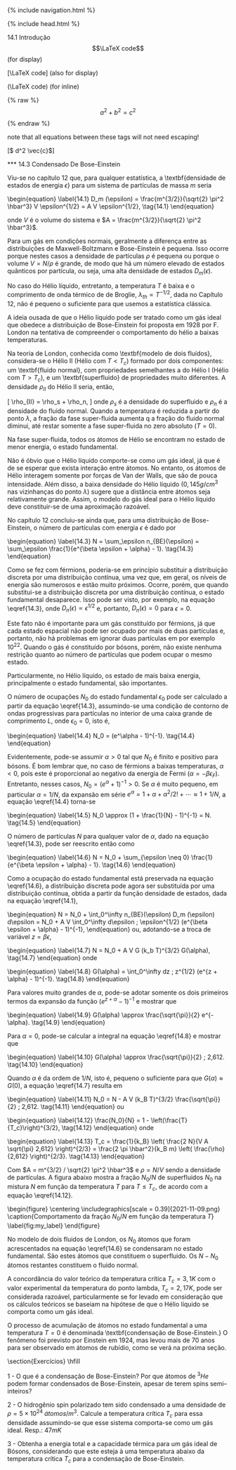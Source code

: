 {% include navigation.html %}

{% include head.html %}

14.1 Introdução
$$\LaTeX code$$ (for display)

\[\LaTeX code\] (also for display)

\(\LaTeX code\) (for inline)

{% raw %} $$a^2 + b^2 = c^2$$ {% endraw %}

note that all equations between these tags will not need escaping!

[$ d^2 \vec{c}$]


*** 14.3 Condensado De Bose-Einstein

Viu-se no capítulo 12 que, para qualquer estatística, a \textbf{densidade de estados de energia $\epsilon$} para um sistema de partículas de massa $m$ seria

\begin{equation} \label{14.1} 
    D_m (\epsilon) = \frac{m^{3/2}}{\sqrt{2} \pi^2 \hbar^3} V \epsilon^{1/2} = A V \epsilon^{1/2}, \tag{14.1}
\end{equation}

onde $V$ é o volume do sistema e $A = \frac{m^{3/2}}{\sqrt{2} \pi^2 \hbar^3}$.

Para um gás em condições normais, geralmente a diferença entre as distribuições de Maxwell-Boltzmann e Bose-Einstein é pequena. Isso ocorre porque nestes casos a densidade de partículas $\rho$ é pequena ou porque o volume $V = N / \rho$ é grande, de modo que há um número elevado de estados quânticos por partícula, ou seja, uma alta densidade de estados $D_m (\epsilon)$.

No caso do Hélio líquido, entretanto, a temperatura $T$ é baixa e o comprimento de onda térmico de de Broglie, $\lambda_{th} \propto T^{-1/2}$, dada no Capítulo 12, não é pequeno o suficiente para que usemos a estatística clássica.

A ideia ousada de que o Hélio líquido pode ser tratado como um gás ideal que obedece a distribuição de Bose-Einstein foi proposta em 1928 por F. London na tentativa de compreender o comportamento do hélio a baixas temperaturas.

Na teoria de London, conhecida como \textbf{modelo de dois fluídos}, considera-se o Hélio II (Hélio com $T < T_c$) formado por dois componentes: um \textbf{fluido normal}, com propriedades semelhantes a do Hélio I (Hélio com $T > T_c$), e um \textbf{superfluido} de propriedades muito diferentes. A densidade $\rho_{II}$ do Hélio II seria, então,

\[ \rho_{II} = \rho_s + \rho_n, \]
onde $\rho_s$ é a densidade do superfluido e $\rho_n$ é a densidade do fluido normal. Quando a temperatura é reduzida a partir do ponto $\lambda$, a fração da fase super-fluida aumenta q a fração do fluido normal diminui, até restar somente a fase super-fluida no zero absoluto ($T = 0$).

Na fase super-fluida, todos os átomos de Hélio se encontram no estado de menor energia, o estado fundamental.

Não é óbvio que o Hélio líquido comporte-se como um gás ideal, já que é de se esperar que exista interação entre átomos. No entanto, os átomos de Hélio interagem somente por forças de Van der Walls, que são de pouca intensidade. Além disso, a baixa densidade do Hélio líquido ($0,145 g/cm^3$ nas vizinhanças do ponto $\lambda$) sugere que a distância entre átomos seja relativamente grande. Assim, o modelo do gás ideal para o Hélio líquido deve constituir-se de uma aproximação razoável.

No capítulo 12 concluiu-se ainda que, para uma distribuição de Bose-Einstein, o número de partículas com energia $\epsilon$ é dado por

\begin{equation} \label{14.3} 
    N = \sum_\epsilon n_{BE}(\epsilon) = \sum_\epsilon \frac{1}{e^{\beta \epsilon + \alpha} - 1}. \tag{14.3}
\end{equation}

Como se fez com férmions, poderia-se em princípio substituir a distribuição discreta por uma distribuição contínua, uma vez que, em geral, os níveis de energia são numerosos e estão muito próximos. Ocorre, porém, que quando substitui-se a distribuição discreta por uma distribuição contínua, o estado fundamental desaparece. Isso pode ser visto, por exemplo, na equação \eqref{14.3}, onde $D_n(\epsilon) \propto \epsilon^{1/2}$ e, portanto, $D_n(\epsilon) = 0$ para $\epsilon = 0$.

Este fato não é importante para um gás constituído por férmions, já que cada estado espacial não pode ser ocupado por mais de duas partículas e, portanto, não há problemas em ignorar duas partículas em por exemplo $10^{22}$. Quando o gás é constituído por bósons, porém, não existe nenhuma restrição quanto ao número de partículas que podem ocupar o mesmo estado.

Particularmente, no Hélio líquido, os estado de mais baixa energia, principalmente o estado fundamental, são importantes.

O número de ocupações $N_0$ do estado fundamental $\epsilon_0$ pode ser calculado a partir da equação \eqref{14.3}, assumindo-se uma condição de contorno de ondas progressivas para partículas no interior de uma caixa grande de comprimento $L$, onde $\epsilon_0 = 0$, isto é,

\begin{equation} \label{14.4}
    N_0 = (e^\alpha - 1)^{-1}. \tag{14.4}
\end{equation}

Evidentemente, pode-se assumir $\alpha > 0$ tal que $N_0$ é finito e positivo para bósons. É bom lembrar que, no caso de férmions a baixas temperaturas, $\alpha < 0$, pois este é proporcional ao negativo da energia de Fermi ($\alpha = - \beta \epsilon_F$). Entretanto, nesses casos, $N_0 = (e^\alpha + 1)^{-1} > 0$. Se $\alpha$ é muito pequeno, em particular $\alpha = 1/N$, da expansão em série $e^\alpha = 1 + \alpha + \alpha^2/2! + \cdots \approx 1 + 1/N$, a equação \eqref{14.4} torna-se

\begin{equation} \label{14.5}
    N_0 \approx (1 + \frac{1}{N} - 1)^{-1} = N. \tag{14.5}
\end{equation}

O número de partículas $N$ para qualquer valor de $\alpha$, dado na equação \eqref{14.3}, pode ser reescrito então como

\begin{equation} \label{14.6}
    N = N_0 + \sum_{\epsilon \neq 0} \frac{1}{e^{\beta \epsilon + \alpha} - 1}. \tag{14.6}
\end{equation}

Como a ocupação do estado fundamental está preservada na equação \eqref{14.6}, a distribuição discreta pode agora ser substituída por uma distribuição contínua, obtida a partir da função densidade de estados, dada na equação \eqref{14.1},

\begin{equation}
    N = N_0 + \int_0^\infty n_{BE}(\epsilon) D_m (\epsilon) d\epsilon = N_0 + A V \int_0^\infty d\epsilon \; \epsilon^{1/2} (e^{\beta \epsilon + \alpha}  - 1)^{-1},
\end{equation}
ou, adotando-se a troca de variável $z = \beta \epsilon$,

\begin{equation} \label{14.7}
    N = N_0 + A V G (k_b T)^{3/2} G(\alpha), \tag{14.7}
\end{equation}
onde

\begin{equation} \label{14.8}
    G(\alpha) = \int_0^\infty dz \; z^{1/2} (e^{z + \alpha} - 1)^{-1}. \tag{14.8}
\end{equation}

Para valores muito grandes de $\alpha$, pode-se adotar somente os dois primeiros termos da expansão da função $(e^{z + \alpha} - 1)^{-1}$ e mostrar que

\begin{equation} \label{14.9}
    G(\alpha) \approx \frac{\sqrt{\pi}}{2} e^{- \alpha}. \tag{14.9}
\end{equation}

Para $\alpha = 0$, pode-se calcular a integral na equação \eqref{14.8} e mostrar que

\begin{equation} \label{14.10}
    G(\alpha) \approx \frac{\sqrt{\pi}}{2} \; 2,612. \tag{14.10}
\end{equation}

Quando $\alpha$ é da ordem de $1/N$, isto é, pequeno o suficiente para que $G(\alpha) \approx G(0)$, a equação \eqref{14.7} resulta em

\begin{equation} \label{14.11}
    N_0 = N - A V (k_B T)^{3/2} \frac{\sqrt{\pi}}{2} \; 2,612. \tag{14.11}
\end{equation}
ou

\begin{equation} \label{14.12}
    \frac{N_0}{N} = 1 - \left(\frac{T}{T_c}\right)^{3/2}, \tag{14.12}
\end{equation}
onde

\begin{equation} \label{14.13}
    T_c = \frac{1}{k_B} \left( \frac{2 N}{V A \sqrt{\pi} 2,612} \right)^{2/3} = \frac{2 \pi \hbar^2}{k_B m} \left( \frac{\rho}{2,612} \right)^{2/3}. \tag{14.13}
\end{equation}

Com $A = m^{3/2} / \sqrt{2} \pi^2 \hbar^3$ e $\rho = N/V$ sendo a densidade de partículas. A figura abaixo mostra a fração $N_0/N$ de superfluidos $N_0$ na mistura $N$ em função da temperatura $T$ para $T \leq T_c$, de acordo com a equação \eqref{14.12}.

\begin{figure}
            \centering
            \includegraphics[scale = 0.39]{2021-11-09.png}
            \caption{Comportamento da fração $N_0/N$ em função da temperatura $T$}
            \label{fig:my_label}
        \end{figure}

No modelo de dois fluidos de London, os $N_0$ átomos que foram acrescentados na equação \eqref{14.6} se condensaram no estado fundamental. São estes átomos que constituem o superfluido. Os $N - N_0$ átomos restantes constituem o fluido normal.

A concordância do valor teórico da temperatura crítica $T_c = 3,1 K$ com o valor experimental da temperatura do ponto lambda, $T_c = 2,17 K$, pode ser considerada razoável, particularmente se for levado em consideração que os cálculos teóricos se baseiam na hipótese de que o Hélio líquido se comporta como um gás ideal.

O processo de acumulação de átomos no estado fundamental a uma temperatura $T = 0$ é denominada \textbf{condensação de Bose-Einstein.} O fenômeno foi previsto por Einstein em 1924, mas levou mais de 70 anos para ser observado em átomos de rubídio, como se verá na próxima seção.

\section{Exercícios}
\hfill

1 - O que é a condensação de Bose-Einstein? Por que átomos de $^3He$ podem formar condensados de Bose-Einstein, apesar de terem spins semi–inteiros?

2 - O hidrogênio spin polarizado tem sido condensado a uma densidade de $\rho = 5 \times 10^{24} \; átomos/m^3$. Calcule a temperatura crítica $T_c$ para essa densidade assumindo-se que esse sistema comporta-se como um gás ideal.
Resp.: $47 mK$

3 - Obtenha a energia total e a capacidade térmica para um gás ideal de Bósons, considerando que este esteja à uma temperatura abaixo da temperatura crítica $T_c$ para a condensação de Bose-Einstein.
